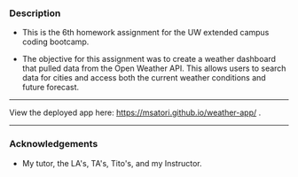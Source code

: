 ### Description ###
- This is the 6th homework assignment for the UW extended campus coding bootcamp. 

- The objective for this assignment was to create a weather dashboard that pulled data from the Open Weather API.  This allows users to search data for cities and access both the current weather conditions and future forecast. 

______________________________________________________________________________________________

View the deployed app here:  https://msatori.github.io/weather-app/ .

______________________________________________________________________________________________

### Acknowledgements

- My tutor, the LA's, TA's, Tito's, and my Instructor.

